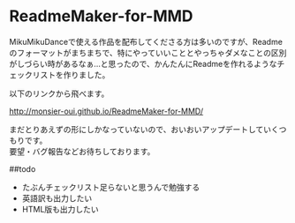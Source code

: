 ReadmeMaker-for-MMD
===================

MikuMikuDanceで使える作品を配布してくださる方は多いのですが、Readmeのフォーマットがまちまちで、特にやっていいこととやっちゃダメなことの区別がしづらい時があるなぁ…と思ったので、かんたんにReadmeを作れるようなチェックリストを作りました。

以下のリンクから飛べます。

http://monsier-oui.github.io/ReadmeMaker-for-MMD/

まだとりあえずの形にしかなっていないので、おいおいアップデートしていくつもりです。  
要望・バグ報告などお待ちしております。

##todo
* たぶんチェックリスト足らないと思うんで勉強する
* 英語訳も出力したい
* HTML版も出力したい
